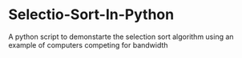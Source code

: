 # Selectio-Sort-In-Python
 A python script to demonstarte the selection sort algorithm using an example of computers competing for bandwidth
